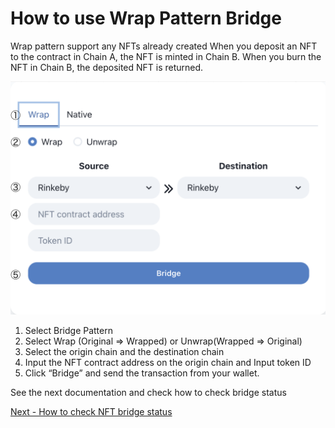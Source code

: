 # How to use Wrap Pattern Bridge

Wrap pattern support any NFTs already created When you deposit an NFT to the contract in Chain A, the NFT is minted in Chain B. When you burn the NFT in Chain B, the deposited NFT is returned.

![](<../.gitbook/assets/image (1).png>)

1. Select Bridge Pattern
2. Select Wrap (Original ⇒ Wrapped) or Unwrap(Wrapped ⇒ Original)
3. Select the origin chain and the destination chain
4. Input the NFT contract address on the origin chain and Input token ID
5. Click “Bridge” and send the transaction from your wallet.



See the next documentation and check how to check bridge status

[Next - How to check NFT bridge status](https://app.gitbook.com/o/-MYcZuSaxXsqK9KwuDwj/s/jt6Fy23jaZg0jRJETYkk/\~/changes/I6Qcq1BlfcvFhwzd296h/operation-guide/how-to-check-nft-bridge-status)
